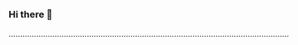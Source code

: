 ### Hi there 👋

..........................................................................................................................